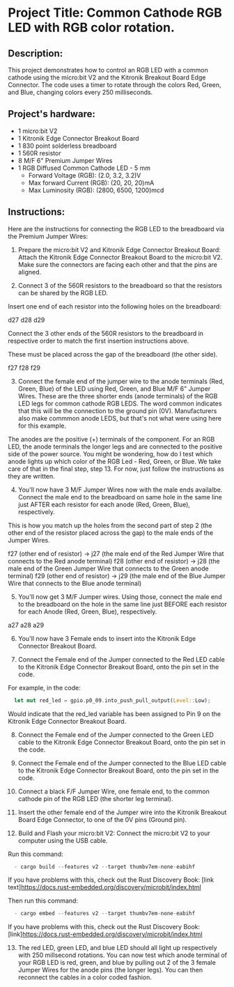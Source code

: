 # Project Title: Common Cathode RGB LED with RGB color rotation.

## Description:

This project demonstrates how to control an RGB LED with a common cathode using the micro:bit V2 and the Kitronik Breakout Board Edge Connector. The code uses a timer to rotate through the colors Red, Green, and Blue, changing colors every 250 milliseconds.


## Project's hardware:

- 1 micro:bit V2
- 1 Kitronik Edge Connector Breakout Board
- 1 830 point solderless breadboard
- 1 560R resistor
- 8 M/F 6" Premium Jumper Wires
- 1 RGB Diffused Common Cathode LED - 5 mm
  - Forward Voltage (RGB): (2.0, 3.2, 3.2)V
  - Max forward Current (RGB): (20, 20, 20)mA
  - Max Luminosity (RGB): (2800, 6500, 1200)mcd

## Instructions:

Here are the instructions for connecting the RGB LED to the breadboard via the Premium Jumper Wires:

1. Prepare the micro:bit V2 and Kitronik Edge Connector Breakout Board:
Attach the Kitronik Edge Connector Breakout Board to the micro:bit V2. Make sure the connectors are facing each other and that the pins are aligned.

2. Connect 3 of the 560R resistors to the breadboard so that the resistors can be shared by the RGB LED.

Insert one end of each resistor into the following holes on the breadboard:

d27
d28
d29

Connect the 3 other ends of the 560R resistors to the breadboard in respective order to match the first insertion instructions above.

These must be placed across the gap of the breadboard (the other side).

f27
f28
f29

3. Connect the female end of the jumper wire to the anode terminals (Red, Green, Blue) of the LED using Red, Green, and Blue M/F 6" Jumper Wires. These are the three shorter ends (anode terminals) of the RGB LED legs for common cathode RGB LEDS. The word common indicates that this will be the connection to the ground pin (0V). Manufacturers also make commmon anode LEDS, but that's not what were using here for this example. 

The anodes are the positive (+) terminals of the component. For an RGB LED, the anode terminals the longer legs and are connected to the positive side of the power source. You might be wondering, how do I test which anode lights up which color of the RGB Led - Red, Green, or Blue. We take care of that in the final step, step 13. For now, just follow the instructions as they are written.

4. You'll now have 3 M/F Jumper Wires now with the male ends availalbe. Connect the male end to the breadboard on same hole in the same line just AFTER each resistor for each anode (Red, Green, Blue), respectively.

This is how you match up the holes from the second part of step 2 (the other end of the resistor placed across the gap) to the male ends of the Jumper Wires.

f27 (other end of resistor) -> j27 (the male end of the Red Jumper Wire that connects to the Red anode terminal)
f28 (other end of resistor) -> j28 (the male end of the Green Jumper Wire that connects to the Green anode terminal)
f29 (other end of resistor) -> j29 (the male end of the Blue Jumper Wire that connects to the Blue anode terminal)

5. You'll now get 3 M/F Jumper wires. Using those, connect the male end to the breadboard on the hole in the same line just BEFORE each resistor for each Anode (Red, Green, Blue), respectively.

a27
a28
a29

6. You'll now have 3 Female ends to insert into the Kitronik Edge Connector Breakout Board. 

7. Connect the Female end of the Jumper connected to the Red LED cable to the Kitronik Edge Connector Breakout Board, onto the pin set in the code.

For example, in the code:

```rust
  let mut red_led = gpio.p0_09.into_push_pull_output(Level::Low);
```

Would indicate that the red_led variable has been assigned to Pin 9 on the Kitronik Edge Connector Breakout Board.

8. Connect the Female end of the Jumper connected to the Green LED cable to the Kitronik Edge Connector Breakout Board, onto the pin set in the code.

9. Connect the Female end of the Jumper connected to the Blue LED cable to the Kitronik Edge Connector Breakout Board, onto the pin set in the code.

10. Connect a black F/F Jumper Wire, one female end, to the common cathode pin of the RGB LED (the shorter leg terminal). 

11. Insert the other female end of the Jumper wire into the Kitronik Breakout Board Edge Connector, to one of the 0V pins (Ground pin).

12. Build and Flash your micro:bit V2:
Connect the micro:bit V2 to your computer using the USB cable. 

Run this command:

```rust
  - cargo build --features v2 --target thumbv7em-none-eabihf
```

If you have problems with this, check out the Rust Discovery Book:
[link text]https://docs.rust-embedded.org/discovery/microbit/index.html

Then run this command:

```rust
  - cargo embed --features v2 --target thumbv7em-none-eabihf
```

If you have problems with this, check out the Rust Discovery Book:
[link]https://docs.rust-embedded.org/discovery/microbit/index.html

13. The red LED, green LED, and blue LED should all light up respectively with 250 millsecond rotations. You can now test which anode terminal of your RGB LED is red, green, and blue by pulling out 2 of the 3 female Jumper Wires for the anode pins (the longer legs). You can then reconnect the cables in a color coded fashion.